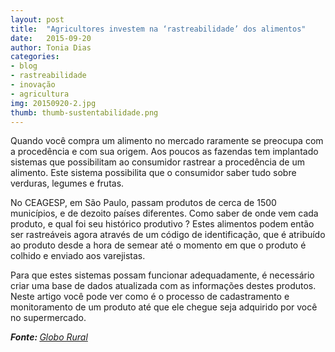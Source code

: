 ```yaml
---
layout: post
title:  "Agricultores investem na ‘rastreabilidade’ dos alimentos"
date:   2015-09-20
author: Tonia Dias
categories: 
- blog
- rastreabilidade
- inovação
- agricultura
img: 20150920-2.jpg
thumb: thumb-sustentabilidade.png
---
```


Quando você compra um alimento no mercado raramente se preocupa com a procedência e com sua origem. Aos poucos as fazendas tem implantado sistemas que possibilitam ao consumidor rastrear a procedência de um alimento. Este sistema possibilita que o consumidor saber tudo sobre verduras, legumes e frutas. <!--more-->

No CEAGESP, em São Paulo, passam produtos de cerca de 1500 municípios, e de dezoito países diferentes. Como saber de onde vem cada produto, e qual foi seu histórico produtivo ? Estes alimentos podem então ser rastreáveis agora através de um código de identificação, que é atribuído ao produto desde a hora de semear até o momento em que o produto é colhido e enviado aos varejistas.

Para que estes sistemas possam funcionar adequadamente, é necessário criar uma base de dados atualizada com as informações destes produtos. Neste artigo você pode ver como é o processo de cadastramento e monitoramento de um produto até que ele chegue seja adquirido por você no supermercado.

<i><b>Fonte: </b><a href="http://g1.globo.com/economia/agronegocios/noticia/2015/09/agricultores-investem-na-rastreabilidade-dos-alimentos.html">Globo Rural</a></i>